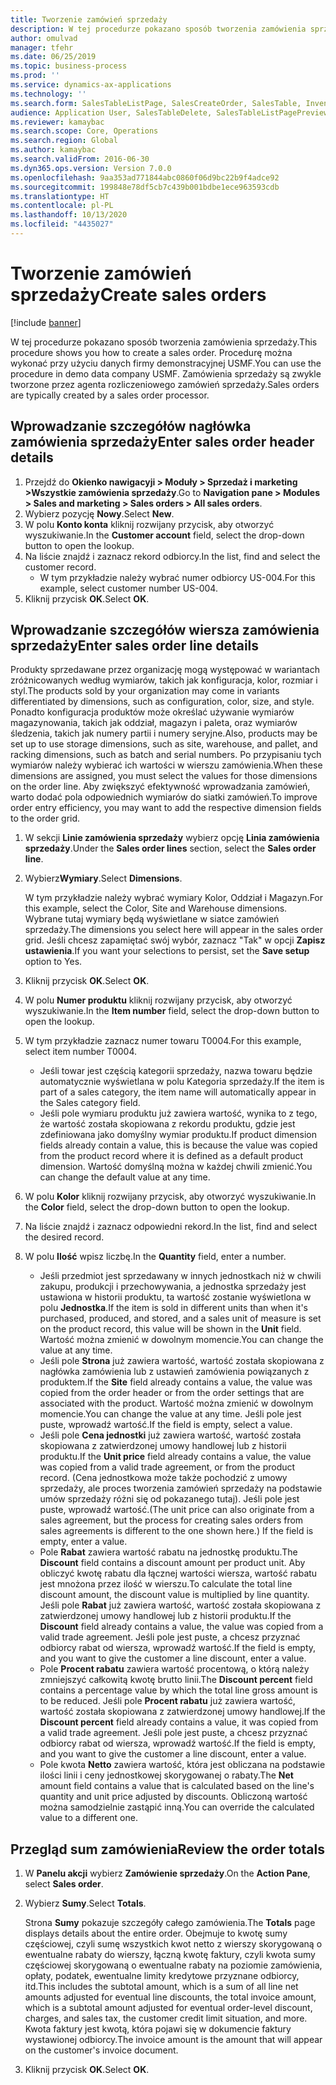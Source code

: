 ```yaml
---
title: Tworzenie zamówień sprzedaży
description: W tej procedurze pokazano sposób tworzenia zamówienia sprzedaży.
author: omulvad
manager: tfehr
ms.date: 06/25/2019
ms.topic: business-process
ms.prod: ''
ms.service: dynamics-ax-applications
ms.technology: ''
ms.search.form: SalesTableListPage, SalesCreateOrder, SalesTable, InventDimParmFixed, InventProductDimensionLookup, SalesTotals
audience: Application User, SalesTableDelete, SalesTableListPagePreviewPage, SalesUpdateRemain
ms.reviewer: kamaybac
ms.search.scope: Core, Operations
ms.search.region: Global
ms.author: kamaybac
ms.search.validFrom: 2016-06-30
ms.dyn365.ops.version: Version 7.0.0
ms.openlocfilehash: 9aa353ad771844abc0860f06d9bc22b9f4adce92
ms.sourcegitcommit: 199848e78df5cb7c439b001bdbe1ece963593cdb
ms.translationtype: HT
ms.contentlocale: pl-PL
ms.lasthandoff: 10/13/2020
ms.locfileid: "4435027"
---
```

# <a name="create-sales-orders"></a><span data-ttu-id="6fbf3-103">Tworzenie zamówień sprzedaży</span><span class="sxs-lookup"><span data-stu-id="6fbf3-103">Create sales orders</span></span>

[!include [banner](../../includes/banner.md)]

<span data-ttu-id="6fbf3-104">W tej procedurze pokazano sposób tworzenia zamówienia sprzedaży.</span><span class="sxs-lookup"><span data-stu-id="6fbf3-104">This procedure shows you how to create a sales order.</span></span> <span data-ttu-id="6fbf3-105">Procedurę można wykonać przy użyciu danych firmy demonstracyjnej USMF.</span><span class="sxs-lookup"><span data-stu-id="6fbf3-105">You can use the procedure in demo data company USMF.</span></span> <span data-ttu-id="6fbf3-106">Zamówienia sprzedaży są zwykle tworzone przez agenta rozliczeniowego zamówień sprzedaży.</span><span class="sxs-lookup"><span data-stu-id="6fbf3-106">Sales orders are typically created by a sales order processor.</span></span> 

## <a name="enter-sales-order-header-details"></a><span data-ttu-id="6fbf3-107">Wprowadzanie szczegółów nagłówka zamówienia sprzedaży</span><span class="sxs-lookup"><span data-stu-id="6fbf3-107">Enter sales order header details</span></span>
1. <span data-ttu-id="6fbf3-108">Przejdź do **Okienko nawigacyji > Moduły > Sprzedaż i marketing >Wszystkie zamówienia sprzedaży**.</span><span class="sxs-lookup"><span data-stu-id="6fbf3-108">Go to **Navigation pane > Modules > Sales and marketing > Sales orders > All sales orders**.</span></span>
2. <span data-ttu-id="6fbf3-109">Wybierz pozycję **Nowy**.</span><span class="sxs-lookup"><span data-stu-id="6fbf3-109">Select **New**.</span></span>
3. <span data-ttu-id="6fbf3-110">W polu **Konto konta** kliknij rozwijany przycisk, aby otworzyć wyszukiwanie.</span><span class="sxs-lookup"><span data-stu-id="6fbf3-110">In the **Customer account** field, select the drop-down button to open the lookup.</span></span>
4. <span data-ttu-id="6fbf3-111">Na liście znajdź i zaznacz rekord odbiorcy.</span><span class="sxs-lookup"><span data-stu-id="6fbf3-111">In the list, find and select the customer record.</span></span>
    - <span data-ttu-id="6fbf3-112">W tym przykładzie należy wybrać numer odbiorcy US-004.</span><span class="sxs-lookup"><span data-stu-id="6fbf3-112">For this example, select customer number US-004.</span></span>  
5. <span data-ttu-id="6fbf3-113">Kliknij przycisk **OK**.</span><span class="sxs-lookup"><span data-stu-id="6fbf3-113">Select **OK**.</span></span>

## <a name="enter-sales-order-line-details"></a><span data-ttu-id="6fbf3-114">Wprowadzanie szczegółów wiersza zamówienia sprzedaży</span><span class="sxs-lookup"><span data-stu-id="6fbf3-114">Enter sales order line details</span></span>
    
<span data-ttu-id="6fbf3-115">Produkty sprzedawane przez organizację mogą występować w wariantach zróżnicowanych według wymiarów, takich jak konfiguracja, kolor, rozmiar i styl.</span><span class="sxs-lookup"><span data-stu-id="6fbf3-115">The products sold by your organization may come in variants differentiated by dimensions, such as configuration, color, size, and style.</span></span> <span data-ttu-id="6fbf3-116">Ponadto konfiguracja produktów może określać używanie wymiarów magazynowania, takich jak oddział, magazyn i paleta, oraz wymiarów śledzenia, takich jak numery partii i numery seryjne.</span><span class="sxs-lookup"><span data-stu-id="6fbf3-116">Also, products may be set up to use storage dimensions, such as site, warehouse, and pallet, and racking dimensions, such as batch and serial numbers.</span></span> <span data-ttu-id="6fbf3-117">Po przypisaniu tych wymiarów należy wybierać ich wartości w wierszu zamówienia.</span><span class="sxs-lookup"><span data-stu-id="6fbf3-117">When these dimensions are assigned, you must select the values for those dimensions on the order line.</span></span> <span data-ttu-id="6fbf3-118">Aby zwiększyć efektywność wprowadzania zamówień, warto dodać pola odpowiednich wymiarów do siatki zamówień.</span><span class="sxs-lookup"><span data-stu-id="6fbf3-118">To improve order entry efficiency, you may want to add the respective dimension fields to the order grid.</span></span>
    
1. <span data-ttu-id="6fbf3-119">W sekcji **Linie zamówienia sprzedaży** wybierz opcję **Linia zamówienia sprzedaży**.</span><span class="sxs-lookup"><span data-stu-id="6fbf3-119">Under the **Sales order lines** section, select the **Sales order line**.</span></span>
2. <span data-ttu-id="6fbf3-120">Wybierz ​**Wymiary**.</span><span class="sxs-lookup"><span data-stu-id="6fbf3-120">Select **Dimensions**.</span></span>
    
    <span data-ttu-id="6fbf3-121">W tym przykładzie należy wybrać wymiary Kolor, Oddział i Magazyn.</span><span class="sxs-lookup"><span data-stu-id="6fbf3-121">For this example, select the Color, Site and Warehouse dimensions.</span></span> <span data-ttu-id="6fbf3-122">Wybrane tutaj wymiary będą wyświetlane w siatce zamówień sprzedaży.</span><span class="sxs-lookup"><span data-stu-id="6fbf3-122">The dimensions you select here will appear in the sales order grid.</span></span> <span data-ttu-id="6fbf3-123">Jeśli chcesz zapamiętać swój wybór, zaznacz "Tak" w opcji **Zapisz ustawienia**.</span><span class="sxs-lookup"><span data-stu-id="6fbf3-123">If you want your selections to persist, set the **Save setup** option to Yes.</span></span>
    
3. <span data-ttu-id="6fbf3-124">Kliknij przycisk **OK**.</span><span class="sxs-lookup"><span data-stu-id="6fbf3-124">Select **OK**.</span></span>
4. <span data-ttu-id="6fbf3-125">W polu **Numer produktu** kliknij rozwijany przycisk, aby otworzyć wyszukiwanie.</span><span class="sxs-lookup"><span data-stu-id="6fbf3-125">In the **Item number** field, select the drop-down button to open the lookup.</span></span>
5. <span data-ttu-id="6fbf3-126">W tym przykładzie zaznacz numer towaru T0004.</span><span class="sxs-lookup"><span data-stu-id="6fbf3-126">For this example, select item number T0004.</span></span>
    - <span data-ttu-id="6fbf3-127">Jeśli towar jest częścią kategorii sprzedaży, nazwa towaru będzie automatycznie wyświetlana w polu Kategoria sprzedaży.</span><span class="sxs-lookup"><span data-stu-id="6fbf3-127">If the item is part of a sales category, the item name will automatically appear in the Sales category field.</span></span>  
    - <span data-ttu-id="6fbf3-128">Jeśli pole wymiaru produktu już zawiera wartość, wynika to z tego, że wartość została skopiowana z rekordu produktu, gdzie jest zdefiniowana jako domyślny wymiar produktu.</span><span class="sxs-lookup"><span data-stu-id="6fbf3-128">If product dimension fields already contain a value, this is because the value was copied from the product record where it is defined as a default product dimension.</span></span> <span data-ttu-id="6fbf3-129">Wartość domyślną można w każdej chwili zmienić.</span><span class="sxs-lookup"><span data-stu-id="6fbf3-129">You can change the default value at any time.</span></span>   
6. <span data-ttu-id="6fbf3-130">W polu **Kolor** kliknij rozwijany przycisk, aby otworzyć wyszukiwanie.</span><span class="sxs-lookup"><span data-stu-id="6fbf3-130">In the **Color** field, select the drop-down button to open the lookup.</span></span>
7. <span data-ttu-id="6fbf3-131">Na liście znajdź i zaznacz odpowiedni rekord.</span><span class="sxs-lookup"><span data-stu-id="6fbf3-131">In the list, find and select the desired record.</span></span>
8. <span data-ttu-id="6fbf3-132">W polu **Ilość** wpisz liczbę.</span><span class="sxs-lookup"><span data-stu-id="6fbf3-132">In the **Quantity** field, enter a number.</span></span>
    - <span data-ttu-id="6fbf3-133">Jeśli przedmiot jest sprzedawany w innych jednostkach niż w chwili zakupu, produkcji i przechowywania, a jednostka sprzedaży jest ustawiona w historii produktu, ta wartość zostanie wyświetlona w polu **Jednostka**.</span><span class="sxs-lookup"><span data-stu-id="6fbf3-133">If the item is sold in different units than when it's purchased, produced, and stored, and a sales unit of measure is set on the product record, this value will be shown in the **Unit** field.</span></span> <span data-ttu-id="6fbf3-134">Wartość można zmienić w dowolnym momencie.</span><span class="sxs-lookup"><span data-stu-id="6fbf3-134">You can change the value at any time.</span></span>   
    - <span data-ttu-id="6fbf3-135">Jeśli pole **Strona** już zawiera wartość, wartość została skopiowana z nagłówka zamówienia lub z ustawień zamówienia powiązanych z produktem.</span><span class="sxs-lookup"><span data-stu-id="6fbf3-135">If the **Site** field already contains a value, the value was copied from the order header or from the order settings that are associated with the product.</span></span> <span data-ttu-id="6fbf3-136">Wartość można zmienić w dowolnym momencie.</span><span class="sxs-lookup"><span data-stu-id="6fbf3-136">You can change the value at any time.</span></span> <span data-ttu-id="6fbf3-137">Jeśli pole jest puste, wprowadź wartość.</span><span class="sxs-lookup"><span data-stu-id="6fbf3-137">If the field is empty, select a value.</span></span>   
    - <span data-ttu-id="6fbf3-138">Jeśli pole **Cena jednostki** już zawiera wartość, wartość została skopiowana z zatwierdzonej umowy handlowej lub z historii produktu.</span><span class="sxs-lookup"><span data-stu-id="6fbf3-138">If the **Unit price** field already contains a value, the value was copied from a valid trade agreement, or from the product record.</span></span> <span data-ttu-id="6fbf3-139">(Cena jednostkowa może także pochodzić z umowy sprzedaży, ale proces tworzenia zamówień sprzedaży na podstawie umów sprzedaży różni się od pokazanego tutaj). Jeśli pole jest puste, wprowadź wartość.</span><span class="sxs-lookup"><span data-stu-id="6fbf3-139">(The unit price can also originate from a sales agreement, but the process for creating sales orders from sales agreements is different to the one shown here.) If the field is empty, enter a value.</span></span>   
    - <span data-ttu-id="6fbf3-140">Pole **Rabat** zawiera wartość rabatu na jednostkę produktu.</span><span class="sxs-lookup"><span data-stu-id="6fbf3-140">The **Discount** field contains a discount amount per product unit.</span></span> <span data-ttu-id="6fbf3-141">Aby obliczyć kwotę rabatu dla łącznej wartości wiersza, wartość rabatu jest mnożona przez ilość w wierszu.</span><span class="sxs-lookup"><span data-stu-id="6fbf3-141">To calculate the total line discount amount, the discount value is multiplied by line quantity.</span></span> <span data-ttu-id="6fbf3-142">Jeśli pole **Rabat** już zawiera wartość, wartość została skopiowana z zatwierdzonej umowy handlowej lub z historii produktu.</span><span class="sxs-lookup"><span data-stu-id="6fbf3-142">If the **Discount** field already contains a value, the value was copied from a valid trade agreement.</span></span> <span data-ttu-id="6fbf3-143">Jeśli pole jest puste, a chcesz przyznać odbiorcy rabat od wiersza, wprowadź wartość.</span><span class="sxs-lookup"><span data-stu-id="6fbf3-143">If the field is empty, and you want to give the customer a line discount, enter a value.</span></span>  
    - <span data-ttu-id="6fbf3-144">Pole **Procent rabatu** zawiera wartość procentową, o którą należy zmniejszyć całkowitą kwotę brutto linii.</span><span class="sxs-lookup"><span data-stu-id="6fbf3-144">The **Discount percent** field contains a percentage value by which the total line gross amount is to be reduced.</span></span>  <span data-ttu-id="6fbf3-145">Jeśli pole **Procent rabatu** już zawiera wartość, wartość została skopiowana z zatwierdzonej umowy handlowej.</span><span class="sxs-lookup"><span data-stu-id="6fbf3-145">If the **Discount percent** field already contains a value, it was copied from a valid trade agreement.</span></span> <span data-ttu-id="6fbf3-146">Jeśli pole jest puste, a chcesz przyznać odbiorcy rabat od wiersza, wprowadź wartość.</span><span class="sxs-lookup"><span data-stu-id="6fbf3-146">If the field is empty, and you want to give the customer a line discount, enter a value.</span></span> 
    - <span data-ttu-id="6fbf3-147">Pole kwota **Netto** zawiera wartość, która jest obliczana na podstawie ilości linii i ceny jednostkowej skorygowanej o rabaty.</span><span class="sxs-lookup"><span data-stu-id="6fbf3-147">The **Net** amount field contains a value that is calculated based on the line's quantity and unit price adjusted by discounts.</span></span>  <span data-ttu-id="6fbf3-148">Obliczoną wartość można samodzielnie zastąpić inną.</span><span class="sxs-lookup"><span data-stu-id="6fbf3-148">You can override the calculated value to a different one.</span></span>  

## <a name="review-the-order-totals"></a><span data-ttu-id="6fbf3-149">Przegląd sum zamówienia</span><span class="sxs-lookup"><span data-stu-id="6fbf3-149">Review the order totals</span></span>
1. <span data-ttu-id="6fbf3-150">W **Panelu akcji** wybierz **Zamówienie sprzedaży**.</span><span class="sxs-lookup"><span data-stu-id="6fbf3-150">On the **Action Pane**, select **Sales order**.</span></span>
2. <span data-ttu-id="6fbf3-151">Wybierz **Sumy**.</span><span class="sxs-lookup"><span data-stu-id="6fbf3-151">Select **Totals**.</span></span>
    
    <span data-ttu-id="6fbf3-152">Strona **Sumy** pokazuje szczegóły całego zamówienia.</span><span class="sxs-lookup"><span data-stu-id="6fbf3-152">The **Totals** page displays details about the entire order.</span></span> <span data-ttu-id="6fbf3-153">Obejmuje to kwotę sumy częściowej, czyli sumę wszystkich kwot netto z wierszy skorygowaną o ewentualne rabaty do wierszy, łączną kwotę faktury, czyli kwota sumy częściowej skorygowaną o ewentualne rabaty na poziomie zamówienia, opłaty, podatek, ewentualne limity kredytowe przyznane odbiorcy, itd.</span><span class="sxs-lookup"><span data-stu-id="6fbf3-153">This includes the subtotal amount, which is a sum of all line net amounts adjusted for eventual line discounts, the total invoice amount, which is a subtotal amount adjusted for eventual order-level discount, charges, and sales tax, the customer credit limit situation, and more.</span></span> <span data-ttu-id="6fbf3-154">Kwota faktury jest kwotą, która pojawi się w dokumencie faktury wystawionej odbiorcy.</span><span class="sxs-lookup"><span data-stu-id="6fbf3-154">The invoice amount is the amount that will appear on the customer's invoice document.</span></span>  
    
3. <span data-ttu-id="6fbf3-155">Kliknij przycisk **OK**.</span><span class="sxs-lookup"><span data-stu-id="6fbf3-155">Select **OK**.</span></span>
